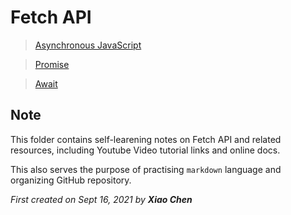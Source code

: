 # Fetch API
> [Asynchronous JavaScript](./01.%20Async/ReadMe.md)

> [Promise](./02.%20Promise/ReadMe.md)

> [Await](./03.%20Await/ReadMe.md)

## Note
This folder contains self-learening notes on Fetch API and related resources, including Youtube Video tutorial links and online docs.

This also serves the purpose of practising `markdown` language and organizing GitHub repository.

*First created on Sept 16, 2021 by **Xiao Chen***